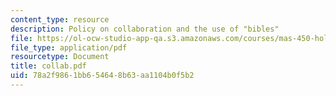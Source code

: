```yaml
---
content_type: resource
description: Policy on collaboration and the use of "bibles"
file: https://ol-ocw-studio-app-qa.s3.amazonaws.com/courses/mas-450-holographic-imaging-spring-2003/78a2f9861bb654648b63aa1104b0f5b2_collab.pdf
file_type: application/pdf
resourcetype: Document
title: collab.pdf
uid: 78a2f986-1bb6-5464-8b63-aa1104b0f5b2
---
```

